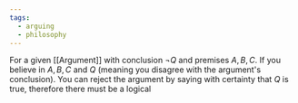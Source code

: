 ```yaml
---
tags:
  - arguing
  - philosophy
---
```

For a given [[Argument]] with conclusion $\neg Q$ and premises $A,B,C$. If you believe in $A,B,C$ and $Q$ (meaning you disagree with the argument's conclusion). You can reject the argument by saying with certainty that $Q$ is true, therefore there must be a logical 